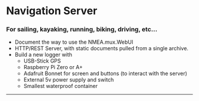 # Navigation Server

### For sailing, kayaking, running, biking, driving, etc...

- Document the way to use the NMEA.mux.WebUI
- HTTP/REST Server, with static documents pulled from a single archive.
- Build a new logger with
    - USB-Stick GPS
    - Raspberry Pi Zero or A+
    - Adafruit Bonnet for screen and buttons (to interact with the server)
    - External 5v power supply and switch
    - Smallest waterproof container
---
    

    
